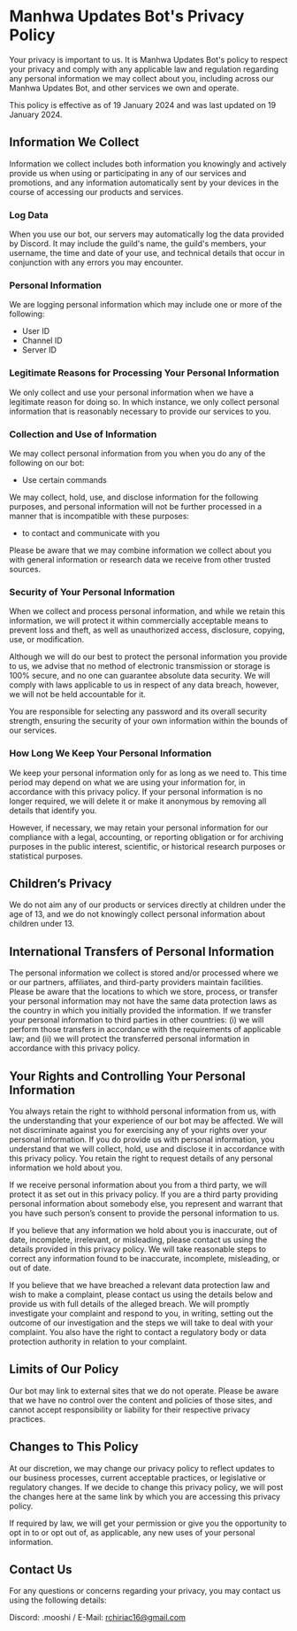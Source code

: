 # Manhwa Updates Bot's Privacy Policy

Your privacy is important to us. It is Manhwa Updates Bot's policy to respect your privacy and comply with any
applicable law and regulation regarding any personal information we may collect about you, including across our
Manhwa Updates Bot, and other services we own and operate.

This policy is effective as of 19 January 2024 and was last updated on 19 January 2024.

## Information We Collect

Information we collect includes both information you knowingly and actively provide us when using or participating in
any of our services and promotions, and any information automatically sent by your devices in the course of accessing
our products and services.

### Log Data

When you use our bot, our servers may automatically log the data provided by Discord. It may include the guild's name,
the guild's members, your username, the time and date of your use, and technical details that occur in conjunction with
any errors you may encounter.

### Personal Information

We are logging personal information which may include one or more of the following:

- User ID
- Channel ID
- Server ID

### Legitimate Reasons for Processing Your Personal Information

We only collect and use your personal information when we have a legitimate reason for doing so. In which instance, we
only collect personal information that is reasonably necessary to provide our services to you.

### Collection and Use of Information

We may collect personal information from you when you do any of the following on our bot:

- Use certain commands

We may collect, hold, use, and disclose information for the following purposes, and personal information will not be
further processed in a manner that is incompatible with these purposes:

- to contact and communicate with you

Please be aware that we may combine information we collect about you with general information or research data we
receive from other trusted sources.

### Security of Your Personal Information

When we collect and process personal information, and while we retain this information, we will protect it within
commercially acceptable means to prevent loss and theft, as well as unauthorized access, disclosure, copying, use, or
modification.

Although we will do our best to protect the personal information you provide to us, we advise that no method of
electronic transmission or storage is 100% secure, and no one can guarantee absolute data security. We will comply with
laws applicable to us in respect of any data breach, however, we will not be held accountable for it.

You are responsible for selecting any password and its overall security strength, ensuring the security of your own
information within the bounds of our services.

### How Long We Keep Your Personal Information

We keep your personal information only for as long as we need to. This time period may depend on what we are using your
information for, in accordance with this privacy policy. If your personal information is no longer required, we will
delete it or make it anonymous by removing all details that identify you.

However, if necessary, we may retain your personal information for our compliance with a legal, accounting, or reporting
obligation or for archiving purposes in the public interest, scientific, or historical research purposes or statistical
purposes.

## Children’s Privacy

We do not aim any of our products or services directly at children under the age of 13, and we do not knowingly collect
personal information about children under 13.

## International Transfers of Personal Information

The personal information we collect is stored and/or processed where we or our partners, affiliates, and third-party
providers maintain facilities. Please be aware that the locations to which we store, process, or transfer your personal
information may not have the same data protection laws as the country in which you initially provided the information.
If we transfer your personal information to third parties in other countries: (i) we will perform those transfers in
accordance with the requirements of applicable law; and (ii) we will protect the transferred personal information in
accordance with this privacy policy.

## Your Rights and Controlling Your Personal Information

You always retain the right to withhold personal information from us, with the understanding that your experience of our
bot may be affected. We will not discriminate against you for exercising any of your rights over your personal
information. If you do provide us with personal information, you understand that we will collect, hold, use and disclose
it in accordance with this privacy policy. You retain the right to request details of any personal information we hold
about you.

If we receive personal information about you from a third party, we will protect it as set out in this privacy policy.
If you are a third party providing personal information about somebody else, you represent and warrant that you have
such person’s consent to provide the personal information to us.

If you believe that any information we hold about you is inaccurate, out of date, incomplete, irrelevant, or misleading,
please contact us using the details provided in this privacy policy. We will take reasonable steps to correct any
information found to be inaccurate, incomplete, misleading, or out of date.

If you believe that we have breached a relevant data protection law and wish to make a complaint, please contact us
using the details below and provide us with full details of the alleged breach. We will promptly investigate your
complaint and respond to you, in writing, setting out the outcome of our investigation and the steps we will take to
deal with your complaint. You also have the right to contact a regulatory body or data protection authority in relation
to your complaint.

## Limits of Our Policy

Our bot may link to external sites that we do not operate. Please be aware that we have no control over the content
and policies of those sites, and cannot accept responsibility or liability for their respective privacy practices.

## Changes to This Policy

At our discretion, we may change our privacy policy to reflect updates to our business processes, current acceptable
practices, or legislative or regulatory changes. If we decide to change this privacy policy, we will post the changes
here at the same link by which you are accessing this privacy policy.

If required by law, we will get your permission or give you the opportunity to opt in to or opt out of, as applicable,
any new uses of your personal information.

## Contact Us

For any questions or concerns regarding your privacy, you may contact us using the following details:

Discord: .mooshi / E-Mail: rchiriac16@gmail.com